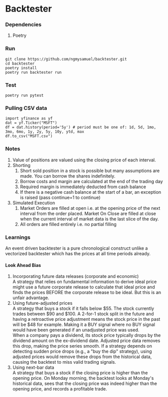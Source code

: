 # Backtester

### Dependencies
1. Poetry

### Run
```
git clone https://github.com/ngmysamuel/backtester.git
cd backtester
poetry install
poetry run backtester run
```

### Test
```
poetry run pytest
```

### Pulling CSV data
```
import yfinance as yf
dat = yf.Ticker("MSFT")
df = dat.history(period='5y') # period must be one of: 1d, 5d, 1mo, 3mo, 6mo, 1y, 2y, 5y, 10y, ytd, max
df.to_csv("MSFT.csv")
```

### Notes
1. Value of positions are valued using the closing price of each interval. 
2. Shorting
    1. Short sold position in a stock is possible but many assumptions are made. You can borrow the shares indefinitely. 
    2. Borrow costs and margin are calculated at the end of the trading day
    3. Required margin is immediately deducted from cash balance
    4. If there is a negative cash balance at the start of a bar, an exception is raised (pass continue=1 to continue)
3. Simulated Execution
    1. Market Orders are filled at open i.e. at the opening price of the next interval from the order placed. Market On Close are filled at close when the current interval of market data is the last slice of the day.
    2. All orders are filled entirely i.e. no partial filling

### Learnings

An event driven backtester is a pure chronological construct unlike a vectorized backtester which has the prices at all time periods already.

#### Look Ahead Bias 
1. Incorporating future data releases (corporate and economic)  
A strategy that relies on fundamental information to derive ideal price might use a future corporate release to calculate that ideal price and finds the prices BEFORE the corporate release to be ideal. But this is an unfair advantage.
2. Using future-adjusted prices  
A strategy that buys a stock if it falls below $55. The stock currently trades between $90 and $100. A 2-for-1 stock split in the future and having a retroactive price adjustment means the stock price in the past will be $48 for example. Making it a BUY signal where no BUY signal would have been generated if an unadjusted price was used.  
When a company pays a dividend, its stock price typically drops by the dividend amount on the ex-dividend date. Adjusted price data removes this drop, making the price series smooth. 
If a strategy depends on detecting sudden price drops (e.g., a "buy the dip" strategy), using adjusted prices would remove these drops from the historical data, causing the backtest to miss valid trading signals. 
3. Using next-bar data  
A strategy that buys a stock if the closing price is higher than the opening price. On Monday morning, the backtest looks at Monday's historical data, sees that the closing price was indeed higher than the opening price, and records a profitable trade. 